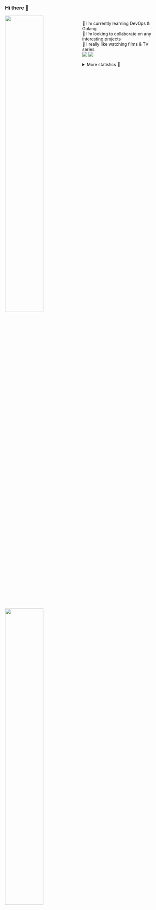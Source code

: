 ### Hi there 👋


[<img align="left" width="50%" src="https://github-readme-stats.vercel.app/api?username=rufusnufus&hide=issues&show_icons=true&count_private=true&theme=transparent&title_color=FF6F40&text_color=FBF9F8&icon_color=F48242&hide_border=true&hide_title=true#gh-dark-mode-only">](https://metrics.lecoq.io/rufusnufus#gh-dark-mode-only)
[<img align="left" width="50%" src="https://github-readme-stats.vercel.app/api?username=rufusnufus&hide=issues&show_icons=true&count_private=true&theme=transparent&title_color=FF6533&text_color=4D4644&icon_color=FF8038&hide_border=true&hide_title=true#gh-light-mode-only">](https://metrics.lecoq.io/rufusnufus#gh-light-mode-only)

<p>
  <br>
  🌱 I’m currently learning DevOps & Golang</br>
  👯 I’m looking to collaborate on any interesting projects</br>
  🎥 I really like watching films & TV series</br>
  <a href="https://linkedin.com/in/rufusnufus"><img src="https://img.shields.io/badge/linkedin-0077B5.svg?style=for-the-badge&logo=linkedin&logoColor=white"/></a>
  <a href="https://t.me/rufusnufus"><img src="https://img.shields.io/badge/-telegram-black?style=for-the-badge&color=blue&logo=telegram"/></a>
</p>

<p text-align="left">
<details>
  <summary>More statistics 👀</summary><br/>

<!--START_SECTION:waka-->
![Code Time](http://img.shields.io/badge/Code%20Time-764%20hrs%2047%20mins-blue)

![Profile Views](http://img.shields.io/badge/Profile%20Views-0-blue)

**I'm an Early 🐤** 

```text
🌞 Morning                7634 commits        █████░░░░░░░░░░░░░░░░░░░░   21.30 % 
🌆 Daytime                20706 commits       ██████████████░░░░░░░░░░░   57.78 % 
🌃 Evening                6660 commits        █████░░░░░░░░░░░░░░░░░░░░   18.59 % 
🌙 Night                  833 commits         █░░░░░░░░░░░░░░░░░░░░░░░░   02.32 % 
```
📅 **I'm Most Productive on Wednesday** 

```text
Monday                   6739 commits        █████░░░░░░░░░░░░░░░░░░░░   18.81 % 
Tuesday                  6215 commits        ████░░░░░░░░░░░░░░░░░░░░░   17.34 % 
Wednesday                7936 commits        ██████░░░░░░░░░░░░░░░░░░░   22.15 % 
Thursday                 6740 commits        █████░░░░░░░░░░░░░░░░░░░░   18.81 % 
Friday                   6608 commits        █████░░░░░░░░░░░░░░░░░░░░   18.44 % 
Saturday                 945 commits         █░░░░░░░░░░░░░░░░░░░░░░░░   02.64 % 
Sunday                   650 commits         ░░░░░░░░░░░░░░░░░░░░░░░░░   01.81 % 
```


📊 **This Week I Spent My Time On** 

```text
💬 Programming Languages: 
No Activity Tracked This Week

🔥 Editors: 
No Activity Tracked This Week
```

**I Mostly Code in Go** 

```text
Go                       21 repos            █████░░░░░░░░░░░░░░░░░░░░   19.44 % 
Python                   19 repos            ████░░░░░░░░░░░░░░░░░░░░░   17.59 % 
Shell                    6 repos             █░░░░░░░░░░░░░░░░░░░░░░░░   05.56 % 
Smarty                   5 repos             █░░░░░░░░░░░░░░░░░░░░░░░░   04.63 % 
Kotlin                   3 repos             █░░░░░░░░░░░░░░░░░░░░░░░░   02.78 % 
```




 Last Updated on 19/08/2024 01:03:12 UTC
<!--END_SECTION:waka-->

</details>
</p>
